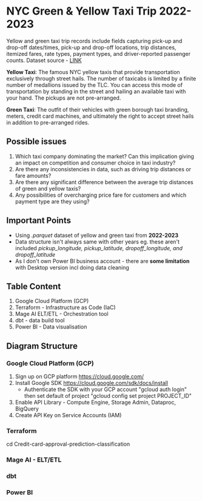 # NYC Green & Yellow Taxi Trip 2022-2023
Yellow and green taxi trip records include fields capturing pick-up and drop-off dates/times, pick-up and drop-off locations, trip distances, itemized fares, rate types, payment types, and driver-reported passenger counts. Dataset source - [LINK](https://www.nyc.gov/site/tlc/about/tlc-trip-record-data.page)

**Yellow Taxi**: The famous NYC yellow taxis that provide transportation exclusively through street hails. The number of taxicabs is limited by a finite number of medallions issued by the TLC. You can access this mode of transportation by standing in the street and hailing an available taxi with your hand. The pickups are not pre-arranged.

**Green Taxi**: The outfit of their vehicles with green borough taxi branding, meters, credit card machines, and ultimately the right to accept street hails in addition to pre-arranged rides.

## Possible issues 
1. Which taxi company dominating the market? Can this implication giving an impact on competition and consumer choice in taxi industry?
2. Are there any inconsistencies in data, such as driving trip distances or fare amounts?
3. Are there any significant difference between the average trip distances of green and yellow taxis?
4. Any possibilities of overcharging price fare for customers and which payment type are they using?


## Important Points
* Using *.parquet* dataset of yellow and green taxi from **2022-2023** 
* Data structure isn't always same with other years eg. these aren't included *pickup_longitude, pickup_latitude, dropoff_longitude, and dropoff_latitude*
* As I don't own Power BI business account - there are **some limitation** with Desktop version incl doing data cleaning

## Table Content
1. Google Cloud Platform (GCP) 
2. Terraform - Infrastructure as Code (IaC) 
3. Mage AI ELT/ETL - Orchestration tool  
4. dbt - data build tool  
5. Power BI - Data visualisation  

## Diagram Structure

### Google Cloud Platform (GCP)
1. Sign up on GCP platform https://cloud.google.com/
2. Install Google SDK https://cloud.google.com/sdk/docs/install
    - Authenticate the SDK with your GCP account "gcloud auth login" then set default of project "gcloud config set project PROJECT_ID"
4. Enable API Library - Compute Engine, Storage Admin, Dataproc, BigQuery
5. Create API Key on Service Accounts (IAM)

### Terraform
cd Credit-card-approval-prediction-classification

### Mage AI - ELT/ETL

### dbt 

### Power BI

